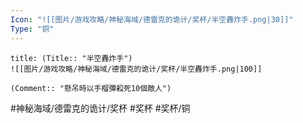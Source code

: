```yaml
---
Icon: "![[图片/游戏攻略/神秘海域/德雷克的诡计/奖杯/半空轟炸手.png|30]]"
Type: "铜"
---
```

```ad-common-bronze-trophy
title: (Title:: "半空轟炸手")
![[图片/游戏攻略/神秘海域/德雷克的诡计/奖杯/半空轟炸手.png|100]]

(Comment:: "懸吊時以手榴彈殺死10個敵人")
```

#神秘海域/德雷克的诡计/奖杯 #奖杯 #奖杯/铜
